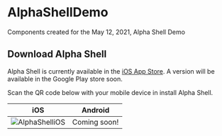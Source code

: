 # AlphaShellDemo
Components created for the May 12, 2021, Alpha Shell Demo

## Download Alpha Shell

Alpha Shell is currently available in the [iOS App Store](https://apps.apple.com/mx/app/alpha-shell/id1561405811). A version will be available in the Google Play store soon.

Scan the QR code below with your mobile device in install Alpha Shell.

| iOS    | Android |
| :----: | :----: |
| ![AlphaShelliOS](https://user-images.githubusercontent.com/17854599/118022774-bb75f400-b32a-11eb-87a1-8bca6f318c83.png) | Coming soon! |
